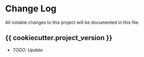 # Change Log

All notable changes to this project will be documented in this file.

## {{ cookiecutter.project_version }}

- _TODO: Update_
